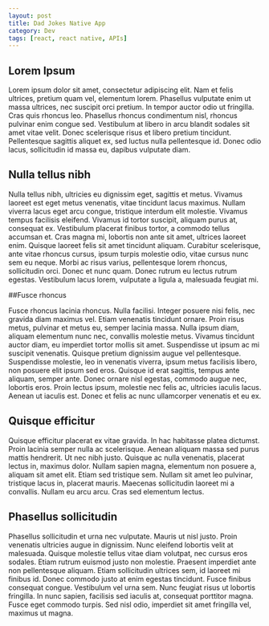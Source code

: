 ```yaml
---
layout: post
title: Dad Jokes Native App
category: Dev
tags: [react, react native, APIs]
---
```


## Lorem Ipsum

Lorem ipsum dolor sit amet, consectetur adipiscing elit. Nam et felis ultrices, pretium quam vel, elementum lorem. Phasellus vulputate enim ut massa ultrices, nec suscipit orci pretium. In tempor auctor odio ut fringilla. Cras quis rhoncus leo. Phasellus rhoncus condimentum nisl, rhoncus pulvinar enim congue sed. Vestibulum at libero in arcu blandit sodales sit amet vitae velit. Donec scelerisque risus et libero pretium tincidunt. Pellentesque sagittis aliquet ex, sed luctus nulla pellentesque id. Donec odio lacus, sollicitudin id massa eu, dapibus vulputate diam.

## Nulla tellus nibh

Nulla tellus nibh, ultricies eu dignissim eget, sagittis et metus. Vivamus laoreet est eget metus venenatis, vitae tincidunt lacus maximus. Nullam viverra lacus eget arcu congue, tristique interdum elit molestie. Vivamus tempus facilisis eleifend. Vivamus id tortor suscipit, aliquam purus at, consequat ex. Vestibulum placerat finibus tortor, a commodo tellus accumsan et. Cras magna mi, lobortis non ante sit amet, ultrices laoreet enim. Quisque laoreet felis sit amet tincidunt aliquam. Curabitur scelerisque, ante vitae rhoncus cursus, ipsum turpis molestie odio, vitae cursus nunc sem eu neque. Morbi ac risus varius, pellentesque lorem rhoncus, sollicitudin orci. Donec et nunc quam. Donec rutrum eu lectus rutrum egestas. Vestibulum lacus lorem, vulputate a ligula a, malesuada feugiat mi.

##Fusce rhoncus

Fusce rhoncus lacinia rhoncus. Nulla facilisi. Integer posuere nisi felis, nec gravida diam maximus vel. Etiam venenatis tincidunt ornare. Proin risus metus, pulvinar et metus eu, semper lacinia massa. Nulla ipsum diam, aliquam elementum nunc nec, convallis molestie metus. Vivamus tincidunt auctor diam, eu imperdiet tortor mollis sit amet. Suspendisse ut ipsum ac mi suscipit venenatis. Quisque pretium dignissim augue vel pellentesque. Suspendisse molestie, leo in venenatis viverra, ipsum metus facilisis libero, non posuere elit ipsum sed eros. Quisque id erat sagittis, tempus ante aliquam, semper ante. Donec ornare nisl egestas, commodo augue nec, lobortis eros. Proin lectus ipsum, molestie nec felis ac, ultricies iaculis lacus. Aenean ut iaculis est. Donec et felis ac nunc ullamcorper venenatis et eu ex.

## Quisque efficitur

Quisque efficitur placerat ex vitae gravida. In hac habitasse platea dictumst. Proin lacinia semper nulla ac scelerisque. Aenean aliquam massa sed purus mattis hendrerit. Ut nec nibh justo. Quisque ac nulla venenatis, placerat lectus in, maximus dolor. Nullam sapien magna, elementum non posuere a, aliquam sit amet elit. Etiam sed tristique sem. Nullam sit amet leo pulvinar, tristique lacus in, placerat mauris. Maecenas sollicitudin laoreet mi a convallis. Nullam eu arcu arcu. Cras sed elementum lectus.

## Phasellus sollicitudin

Phasellus sollicitudin et urna nec vulputate. Mauris ut nisl justo. Proin venenatis ultricies augue in dignissim. Nunc eleifend lobortis velit at malesuada. Quisque molestie tellus vitae diam volutpat, nec cursus eros sodales. Etiam rutrum euismod justo non molestie. Praesent imperdiet ante non pellentesque aliquam. Etiam sollicitudin ultrices sem, id laoreet mi finibus id. Donec commodo justo at enim egestas tincidunt. Fusce finibus consequat congue. Vestibulum vel urna sem. Nunc feugiat risus ut lobortis fringilla. In nunc sapien, facilisis sed iaculis at, consequat porttitor magna. Fusce eget commodo turpis. Sed nisl odio, imperdiet sit amet fringilla vel, maximus ut magna.
